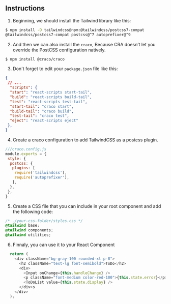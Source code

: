 ## Instructions

1. Beginning, we should install the Tailwind library like this:
```bash
$ npm install -D tailwindcss@npm:@tailwindcss/postcss7-compat 
@tailwindcss/postcss7-compat postcss@^7 autoprefixer@^9
```
2. And then we can also install the `craco`, Because CRA doesn’t let you override the PostCSS configuration natively.
```bash
$ npm install @craco/craco
```
3. Don't forget to edit your `package.json` file like this:
```json
{
 // ...
  "scripts": {
  "start": "react-scripts start-tail",
  "build": "react-scripts build-tail",
  "test": "react-scripts test-tail",
  "start-tail": "craco start",
  "build-tail": "craco build",
  "test-tail": "craco test",
  "eject": "react-scripts eject"
 },
}
```
4. Create a craco configuration to add TailwindCSS as a postcss plugin.
```js
///craco.config.js
module.exports = {
 style: {
  postcss: {
   plugins: [
    require('tailwindcss'),
    require('autoprefixer'),
   ],
  },
 },
}
```
5. Create a CSS file that you can include in your root component and add the following code:
```css
/* ./your-css-folder/styles.css */
@tailwind base;
@tailwind components;
@tailwind utilities;
```
6. Finnaly, you can use it to your React Component
```js
  return (
    <div className="bg-gray-100 rounded-xl p-8">
      <h2 className="text-lg font-semibold">ToDo</h2>
      <div>
        <Input onChange={this.handleChange} />
        <p className="font-medium color-red-100">{this.state.error}</p>
        <ToDoList value={this.state.display} />
      </div>s
    </div>
  );
```
